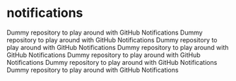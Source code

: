 # notifications
Dummy repository to play around with GitHub Notifications
Dummy repository to play around with GitHub Notifications
Dummy repository to play around with GitHub Notifications
Dummy repository to play around with GitHub Notifications
Dummy repository to play around with GitHub Notifications
Dummy repository to play around with GitHub Notifications
Dummy repository to play around with GitHub Notifications

